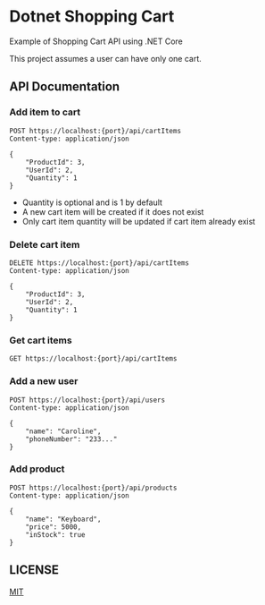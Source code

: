 # Dotnet Shopping Cart

Example of Shopping Cart API using .NET Core

This project assumes a user can have only one cart.

## API Documentation

### Add item to cart

```http
POST https://localhost:{port}/api/cartItems
Content-type: application/json

{
    "ProductId": 3,
    "UserId": 2,
    "Quantity": 1
}
```

- Quantity is optional and is 1 by default
- A new cart item will be created if it does not exist
- Only cart item quantity will be updated if cart item already exist

### Delete cart item

```http
DELETE https://localhost:{port}/api/cartItems
Content-type: application/json

{
    "ProductId": 3,
    "UserId": 2,
    "Quantity": 1
}
```

### Get cart items

```http
GET https://localhost:{port}/api/cartItems
```

### Add a new user

```http
POST https://localhost:{port}/api/users
Content-type: application/json

{
    "name": "Caroline",
    "phoneNumber": "233..."
}
```

### Add product

```http
POST https://localhost:{port}/api/products
Content-type: application/json

{
    "name": "Keyboard",
    "price": 5000,
    "inStock": true
}
```

## LICENSE

[MIT](LICENSE)

